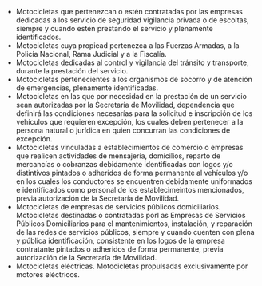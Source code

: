 - Motocicletas que pertenezcan o estén contratadas por las empresas dedicadas a los servicio de seguridad vigilancia privada o de escoltas, siempre y cuando estén prestando el servicio y plenamente identificados.
- Motocicletas cuya propiead pertenezca a las Fuerzas Armadas, a la Policía Nacional, Rama Judicial y a la Fiscalía.
- Motocicletas dedicadas al control y vigilancia del tránsito y transporte, durante la prestación del servicio.
- Motocicletas pertenecientes a los organismos de socorro y de atención de emergencias, plenamente identificadas.
- Motocicletas en las que por necesidad en la prestación de un servicio sean autorizadas por la Secretaría de Movilidad, dependencia que definirá las condiciones necesarías para la solicitud e inscripción de los vehículos que requieren excepción, los cuales deben pertenecer a la persona natural o jurídica en quien concurran las condiciones de excepción.
- Motocicletas vinculadas a establecimientos de comercio o empresas que realicen actividades de mensajería, domicilios, reparto de mercancías o cobranzas debidamente identificadas con logos y/o distintivos pintados o adheridos de forma permanente al vehículos y/o en los cuales los conductores se encuentren debidamente uniformados e identificados como personal de los establecimeintos mencionados, previa autorización de la Secretaría de Movilidad.
- Motocicletas de empresas de servicios públicos domiciliarios. Motocicletas destinadas o contratadas porl as Empresas de Servicios Públicos Domiciliarios para el mantenimientos, instalación, y reparación de las redes de servicios públicos, siempre y cuando cuenten con plena y pública identificación, consistente en los logos de la empresa contratante pintados o adheridos de forma permanente, previa autorización de la Secretaría de Movilidad.
- Motocicletas eléctricas. Motocicletas propulsadas exclusivamente por motores eléctricos.
